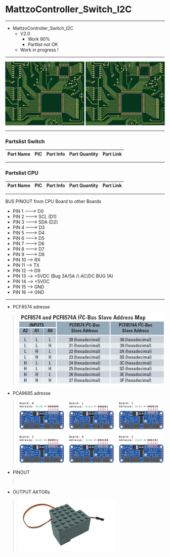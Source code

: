 # MattzoController_Switch_I2C

-----------------------------------------------------------------

+ MattzoController_Switch_I2C
	+ V2.0
		* Work 90%
		* Partlist not OK
	+ Work in progress !

-----------------------------------------------------------------

<img src="https://github.com/Backkevin/My_LEGO_Project/blob/master/MattzoController_Switch_I2C/IMAGE/CPU3.jpg">
<img src="https://github.com/Backkevin/My_LEGO_Project/blob/master/MattzoController_Switch_I2C/IMAGE/PWM2.jpg">

-----------------------------------------------------------------

### Partslist Switch
                    
  Part Name   |      PIC      |   Part Info            | Part Quantity |   Part Link 
------------- | ------------- | ---------------------- | ------------- | -------------


-----------------------------------------------------------------

### Partslist CPU
                    
  Part Name   |      PIC      |   Part Info            | Part Quantity |   Part Link 
------------- | ------------- | ---------------------- | ------------- | -------------


-----------------------------------------------------------------

 BUS PINOUT from CPU Board to other Boards
+ PIN 1 ---> D0
+ PIN 2 ---> SCL (D1)
+ PIN 3 ---> SDA (D2)
+ PIN 4 ---> D3
+ PIN 5 ---> D4
+ PIN 6 ---> D5
+ PIN 7 ---> D6
+ PIN 8 ---> D7
+ PIN 9 ---> D8
+ PIN 10 --> RX
+ PIN 11 --> TX
+ PIN 12 --> D9
+ PIN 13 --> +5VDC (Bug 3A/5A /\ AC/DC BUG 1A)
+ PIN 14 --> +5VDC
+ PIN 15 --> GND
+ PIN 16 --> GND

-----------------------------------------------------------------

+ PCF8574 adresse
>![](https://github.com/Backkevin/My_LEGO_Project/blob/master/MattzoController_Switch_I2C/IMAGE/PCF8574%20address%20map.png)
+ PCA9685 adresse
>![](https://github.com/Backkevin/My_LEGO_Project/blob/master/MattzoStationController_I2C/IMAGE/pca9685-adressen.jpg)
+ PINOUT
>![]()
+ OUTPUT AKTORs
>![](https://github.com/Backkevin/My_LEGO_Project/blob/master/MattzoController_Switch_I2C/IMAGE/train_switch.jpg)


